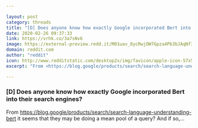 ```yaml
---

layout: post
category: threads
title: "[D] Does anyone know how exactly Google incorporated Bert into their search engines?"
date: 2020-02-26 09:37:33
link: https://vrhk.co/3a7sNv6
image: https://external-preview.redd.it/M01uav_8ycRwjOW7Gpza4Pb3bJAqNf3MF8Y9uaNVsME.jpg?width=1200&height=628.272251309&auto=webp&crop=1200:628.272251309,smart&s=70f7d54de6bb00e1f2bff52e43e999232b338166
domain: reddit.com
author: "reddit"
icon: http://www.redditstatic.com/desktop2x/img/favicon/apple-icon-57x57.png
excerpt: "From <https://blog.google/products/search/search-language-understanding-bert> it seems that they may be doing a mean pool of a query? And if so,..."

---
```


### [D] Does anyone know how exactly Google incorporated Bert into their search engines?

From <https://blog.google/products/search/search-language-understanding-bert> it seems that they may be doing a mean pool of a query? And if so,...